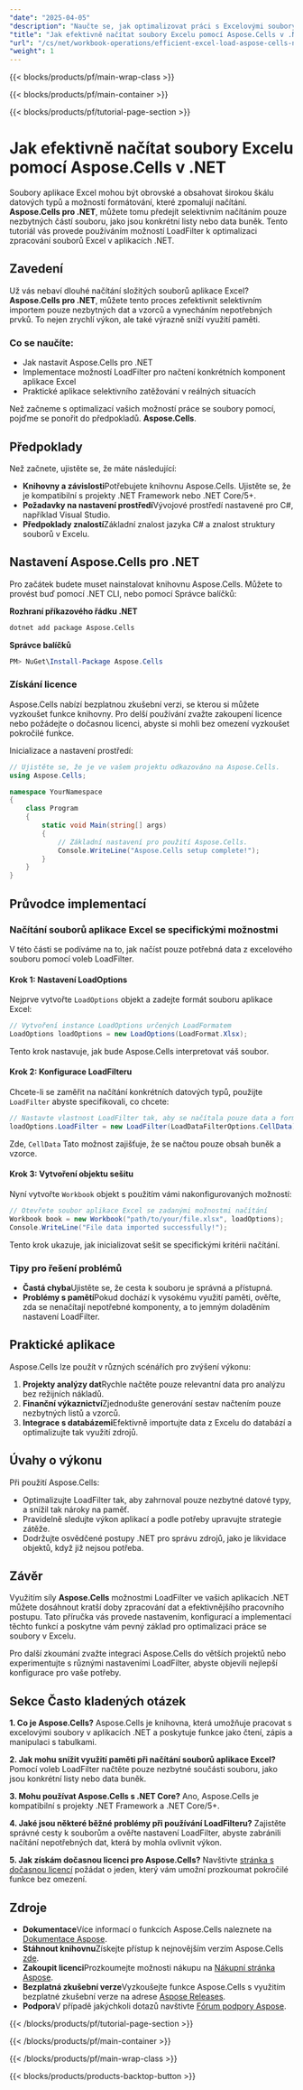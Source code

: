 ```yaml
---
"date": "2025-04-05"
"description": "Naučte se, jak optimalizovat práci s Excelovými soubory pomocí Aspose.Cells pro .NET pomocí možností LoadFilter. Zrychlete načítání a efektivně snižte využití paměti."
"title": "Jak efektivně načítat soubory Excelu pomocí Aspose.Cells v .NET"
"url": "/cs/net/workbook-operations/efficient-excel-load-aspose-cells-net/"
"weight": 1
---
```


{{< blocks/products/pf/main-wrap-class >}}

{{< blocks/products/pf/main-container >}}

{{< blocks/products/pf/tutorial-page-section >}}


# Jak efektivně načítat soubory Excelu pomocí Aspose.Cells v .NET

Soubory aplikace Excel mohou být obrovské a obsahovat širokou škálu datových typů a možností formátování, které zpomalují načítání. **Aspose.Cells pro .NET**, můžete tomu předejít selektivním načítáním pouze nezbytných částí souboru, jako jsou konkrétní listy nebo data buněk. Tento tutoriál vás provede používáním možností LoadFilter k optimalizaci zpracování souborů Excel v aplikacích .NET.

## Zavedení

Už vás nebaví dlouhé načítání složitých souborů aplikace Excel? **Aspose.Cells pro .NET**, můžete tento proces zefektivnit selektivním importem pouze nezbytných dat a vzorců a vynecháním nepotřebných prvků. To nejen zrychlí výkon, ale také výrazně sníží využití paměti.

### Co se naučíte:
- Jak nastavit Aspose.Cells pro .NET
- Implementace možností LoadFilter pro načtení konkrétních komponent aplikace Excel
- Praktické aplikace selektivního zatěžování v reálných situacích

Než začneme s optimalizací vašich možností práce se soubory pomocí, pojďme se ponořit do předpokladů. **Aspose.Cells**.

## Předpoklady

Než začnete, ujistěte se, že máte následující:

- **Knihovny a závislosti**Potřebujete knihovnu Aspose.Cells. Ujistěte se, že je kompatibilní s projekty .NET Framework nebo .NET Core/5+.
- **Požadavky na nastavení prostředí**Vývojové prostředí nastavené pro C#, například Visual Studio.
- **Předpoklady znalostí**Základní znalost jazyka C# a znalost struktury souborů v Excelu.

## Nastavení Aspose.Cells pro .NET

Pro začátek budete muset nainstalovat knihovnu Aspose.Cells. Můžete to provést buď pomocí .NET CLI, nebo pomocí Správce balíčků:

**Rozhraní příkazového řádku .NET**
```bash
dotnet add package Aspose.Cells
```

**Správce balíčků**
```powershell
PM> NuGet\Install-Package Aspose.Cells
```

### Získání licence

Aspose.Cells nabízí bezplatnou zkušební verzi, se kterou si můžete vyzkoušet funkce knihovny. Pro delší používání zvažte zakoupení licence nebo požádejte o dočasnou licenci, abyste si mohli bez omezení vyzkoušet pokročilé funkce.

Inicializace a nastavení prostředí:
```csharp
// Ujistěte se, že je ve vašem projektu odkazováno na Aspose.Cells.
using Aspose.Cells;

namespace YourNamespace
{
    class Program
    {
        static void Main(string[] args)
        {
            // Základní nastavení pro použití Aspose.Cells.
            Console.WriteLine("Aspose.Cells setup complete!");
        }
    }
}
```

## Průvodce implementací

### Načítání souborů aplikace Excel se specifickými možnostmi

V této části se podíváme na to, jak načíst pouze potřebná data z excelového souboru pomocí voleb LoadFilter.

#### Krok 1: Nastavení LoadOptions

Nejprve vytvořte `LoadOptions` objekt a zadejte formát souboru aplikace Excel:
```csharp
// Vytvoření instance LoadOptions určených LoadFormatem
LoadOptions loadOptions = new LoadOptions(LoadFormat.Xlsx);
```
Tento krok nastavuje, jak bude Aspose.Cells interpretovat váš soubor.

#### Krok 2: Konfigurace LoadFilteru

Chcete-li se zaměřit na načítání konkrétních datových typů, použijte `LoadFilter` abyste specifikovali, co chcete:
```csharp
// Nastavte vlastnost LoadFilter tak, aby se načítala pouze data a formátování buněk
loadOptions.LoadFilter = new LoadFilter(LoadDataFilterOptions.CellData);
```
Zde, `CellData` Tato možnost zajišťuje, že se načtou pouze obsah buněk a vzorce.

#### Krok 3: Vytvoření objektu sešitu

Nyní vytvořte `Workbook` objekt s použitím vámi nakonfigurovaných možností:
```csharp
// Otevřete soubor aplikace Excel se zadanými možnostmi načítání
Workbook book = new Workbook("path/to/your/file.xlsx", loadOptions);
Console.WriteLine("File data imported successfully!");
```
Tento krok ukazuje, jak inicializovat sešit se specifickými kritérii načítání.

### Tipy pro řešení problémů
- **Častá chyba**Ujistěte se, že cesta k souboru je správná a přístupná.
- **Problémy s pamětí**Pokud dochází k vysokému využití paměti, ověřte, zda se nenačítají nepotřebné komponenty, a to jemným doladěním nastavení LoadFilter.

## Praktické aplikace

Aspose.Cells lze použít v různých scénářích pro zvýšení výkonu:
1. **Projekty analýzy dat**Rychle načtěte pouze relevantní data pro analýzu bez režijních nákladů.
2. **Finanční výkaznictví**Zjednodušte generování sestav načtením pouze nezbytných listů a vzorců.
3. **Integrace s databázemi**Efektivně importujte data z Excelu do databází a optimalizujte tak využití zdrojů.

## Úvahy o výkonu

Při použití Aspose.Cells:
- Optimalizujte LoadFilter tak, aby zahrnoval pouze nezbytné datové typy, a snížil tak nároky na paměť.
- Pravidelně sledujte výkon aplikací a podle potřeby upravujte strategie zátěže.
- Dodržujte osvědčené postupy .NET pro správu zdrojů, jako je likvidace objektů, když již nejsou potřeba.

## Závěr

Využitím síly **Aspose.Cells** možnostmi LoadFilter ve vašich aplikacích .NET můžete dosáhnout kratší doby zpracování dat a efektivnějšího pracovního postupu. Tato příručka vás provede nastavením, konfigurací a implementací těchto funkcí a poskytne vám pevný základ pro optimalizaci práce se soubory v Excelu.

Pro další zkoumání zvažte integraci Aspose.Cells do větších projektů nebo experimentujte s různými nastaveními LoadFilter, abyste objevili nejlepší konfigurace pro vaše potřeby.

## Sekce Často kladených otázek

**1. Co je Aspose.Cells?**
Aspose.Cells je knihovna, která umožňuje pracovat s excelovými soubory v aplikacích .NET a poskytuje funkce jako čtení, zápis a manipulaci s tabulkami.

**2. Jak mohu snížit využití paměti při načítání souborů aplikace Excel?**
Pomocí voleb LoadFilter načtěte pouze nezbytné součásti souboru, jako jsou konkrétní listy nebo data buněk.

**3. Mohu používat Aspose.Cells s .NET Core?**
Ano, Aspose.Cells je kompatibilní s projekty .NET Framework a .NET Core/5+.

**4. Jaké jsou některé běžné problémy při používání LoadFilteru?**
Zajistěte správné cesty k souborům a ověřte nastavení LoadFilter, abyste zabránili načítání nepotřebných dat, která by mohla ovlivnit výkon.

**5. Jak získám dočasnou licenci pro Aspose.Cells?**
Navštivte [stránka s dočasnou licencí](https://purchase.aspose.com/temporary-license/) požádat o jeden, který vám umožní prozkoumat pokročilé funkce bez omezení.

## Zdroje
- **Dokumentace**Více informací o funkcích Aspose.Cells naleznete na [Dokumentace Aspose](https://reference.aspose.com/cells/net/).
- **Stáhnout knihovnu**Získejte přístup k nejnovějším verzím Aspose.Cells [zde](https://releases.aspose.com/cells/net/).
- **Zakoupit licenci**Prozkoumejte možnosti nákupu na [Nákupní stránka Aspose](https://purchase.aspose.com/buy).
- **Bezplatná zkušební verze**Vyzkoušejte funkce Aspose.Cells s využitím bezplatné zkušební verze na adrese [Aspose Releases](https://releases.aspose.com/cells/net/).
- **Podpora**V případě jakýchkoli dotazů navštivte [Fórum podpory Aspose](https://forum.aspose.com/c/cells/9).

{{< /blocks/products/pf/tutorial-page-section >}}

{{< /blocks/products/pf/main-container >}}

{{< /blocks/products/pf/main-wrap-class >}}

{{< blocks/products/products-backtop-button >}}